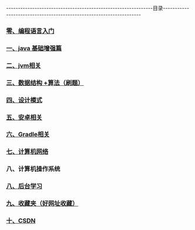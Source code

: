 --------------------------------------------------------------目录--------------------------------------------------------------------
### [零、编程语言入门](https://github.com/sunnnydaydev/Notes/blob/master/%E7%BC%96%E7%A8%8B%E8%AF%AD%E8%A8%80.md)

### [一、java 基础增强篇](https://github.com/sunnnydaydev/Notes/blob/master/java%E8%BF%9B%E9%98%B6.md)

### [二、jvm相关](https://github.com/sunnnydaydev/Notes/blob/master/%E6%B7%B1%E5%85%A5%E7%90%86%E8%A7%A3jvm.md)

### [三、数据结构 +算法（刷题）](https://github.com/sunnnydaydev/DataStructure)

### [四、设计模式](https://github.com/sunnnydaydev/DesignPatterns) 

### [五、安卓相关](https://github.com/sunnnydaydev/Notes/blob/master/%E5%AE%89%E5%8D%93.md)

### [六、Gradle相关](https://github.com/sunnnydaydev/Notes/blob/master/Gradle%E5%AD%A6%E4%B9%A0.md)

### [七、计算机网络](https://github.com/sunnnydaydev/Notes/blob/master/%E8%AE%A1%E7%AE%97%E6%9C%BA%E7%BD%91%E7%BB%9C.md)

### 八、计算机操作系统

### [八、后台学习](https://www.jianshu.com/nb/30595241)

### [九、收藏夹（好网址收藏）](https://github.com/sunnnydaydev/Favorites)

### [十、CSDN](https://blog.csdn.net/qq_38350635)

